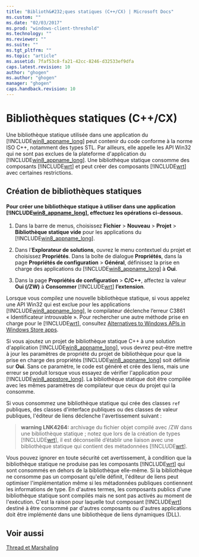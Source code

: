 ```yaml
---
title: "Biblioth&#232;ques statiques (C++/CX) | Microsoft Docs"
ms.custom: ""
ms.date: "02/03/2017"
ms.prod: "windows-client-threshold"
ms.technology: ""
ms.reviewer: ""
ms.suite: ""
ms.tgt_pltfrm: ""
ms.topic: "article"
ms.assetid: 7faf53c8-fa21-42cc-8246-d32533ef9dfa
caps.latest.revision: 10
author: "ghogen"
ms.author: "ghogen"
manager: "ghogen"
caps.handback.revision: 10
---
```

# Biblioth&#232;ques statiques (C++/CX)
Une bibliothèque statique utilisée dans une application du [!INCLUDE[win8_appname_long](../cppcx/includes/win8-appname-long-md.md)] peut contenir du code conforme à la norme ISO C\+\+, notamment des types STL. Par ailleurs, elle appelle les API Win32 qui ne sont pas exclues de la plateforme d'application du [!INCLUDE[win8_appname_long](../cppcx/includes/win8-appname-long-md.md)]. Une bibliothèque statique consomme des composants [!INCLUDE[wrt](../cppcx/includes/wrt-md.md)] et peut créer des composants [!INCLUDE[wrt](../cppcx/includes/wrt-md.md)] avec certaines restrictions.  
  
## Création de bibliothèques statiques  
  
#### Pour créer une bibliothèque statique à utiliser dans une application [!INCLUDE[win8_appname_long](../cppcx/includes/win8-appname-long-md.md)], effectuez les opérations ci\-dessous.  
  
1.  Dans la barre de menus, choisissez **Fichier** \> **Nouveau** \> **Projet** \> **Bibliothèque statique vide** pour les applications du [!INCLUDE[win8_appname_long](../cppcx/includes/win8-appname-long-md.md)].  
  
2.  Dans l'**Explorateur de solutions**, ouvrez le menu contextuel du projet et choisissez **Propriétés**. Dans la boîte de dialogue **Propriétés**, dans la page **Propriétés de configuration** \> **Général**, définissez la prise en charge des applications du [!INCLUDE[win8_appname_long](../cppcx/includes/win8-appname-long-md.md)] à **Oui**.  
  
3.  Dans la page **Propriétés de configuration** \> **C\/C\+\+**, affectez la valeur **Oui \(\/ZW\)** à **Consommer** [!INCLUDE[wrt](../cppcx/includes/wrt-md.md)] **l’extension**.  
  
 Lorsque vous compilez une nouvelle bibliothèque statique, si vous appelez une API Win32 qui est exclue pour les applications [!INCLUDE[win8_appname_long](../cppcx/includes/win8-appname-long-md.md)], le compilateur déclenche l’erreur C3861 « Identificateur introuvable ». Pour rechercher une autre méthode prise en charge pour le [!INCLUDE[wrt](../cppcx/includes/wrt-md.md)], consultez [Alternatives to Windows APIs in Windows Store apps](http://msdn.microsoft.com/fr-fr/75568012-61e0-41cc-a4df-c698f54f21ec).  
  
 Si vous ajoutez un projet de bibliothèque statique C\+\+ à une solution d'application [!INCLUDE[win8_appname_long](../cppcx/includes/win8-appname-long-md.md)], vous devrez peut\-être mettre à jour les paramètres de propriété du projet de bibliothèque pour que la prise en charge des propriétés [!INCLUDE[win8_appname_long](../cppcx/includes/win8-appname-long-md.md)] soit définie sur **Oui**. Sans ce paramètre, le code est généré et crée des liens, mais une erreur se produit lorsque vous essayez de vérifier l'application pour [!INCLUDE[win8_appstore_long](../cppcx/includes/win8-appstore-long-md.md)]. La bibliothèque statique doit être compilée avec les mêmes paramètres de compilateur que ceux du projet qui la consomme.  
  
 Si vous consommez une bibliothèque statique qui crée des classes `ref` publiques, des classes d'interface publiques ou des classes de valeur publiques, l'éditeur de liens déclenche l'avertissement suivant :  
  
> **warning LNK4264:** archivage du fichier objet compilé avec \/ZW dans une bibliothèque statique ; notez que lors de la création de types [!INCLUDE[wrt](../cppcx/includes/wrt-md.md)], il est déconseillé d’établir une liaison avec une bibliothèque statique qui contient des métadonnées [!INCLUDE[wrt](../cppcx/includes/wrt-md.md)].  
  
 Vous pouvez ignorer en toute sécurité cet avertissement, à condition que la bibliothèque statique ne produise pas les composants [!INCLUDE[wrt](../cppcx/includes/wrt-md.md)] qui sont consommés en dehors de la bibliothèque elle\-même. Si la bibliothèque ne consomme pas un composant qu'elle définit, l'éditeur de liens peut optimiser l'implémentation même si les métadonnées publiques contiennent les informations de type. En d'autres termes, les composants publics d'une bibliothèque statique sont compilés mais ne sont pas activés au moment de l'exécution. C'est la raison pour laquelle tout composant [!INCLUDE[wrt](../cppcx/includes/wrt-md.md)] destiné à être consommé par d'autres composants ou d'autres applications doit être implémenté dans une bibliothèque de liens dynamiques \(DLL\).  
  
## Voir aussi  
 [Thread et Marshaling](../cppcx/threading-and-marshaling-c-cx.md)